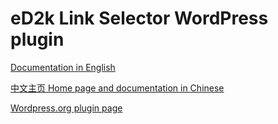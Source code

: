 # eD2k Link Selector WordPress plugin

[Documentation in English](https://emulefans.com/wp-content/plugins/ed2k-link-selector/README.html)

[中文主页 Home page and documentation in Chinese](https://emulefans.com/wordpress-ed2k-link-selector/)

[Wordpress.org plugin page](https://wordpress.org/plugins/ed2k-link-selector/)
